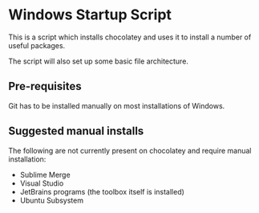 # Windows Startup Script

This is a script which installs chocolatey and uses it to install a number of useful packages.

The script will also set up some basic file architecture.

## Pre-requisites

Git has to be installed manually on most installations of Windows.

## Suggested manual installs

The following are not currently present on chocolatey and require manual installation:  

- Sublime Merge
- Visual Studio  
- JetBrains programs (the toolbox itself is installed)  
- Ubuntu Subsystem
